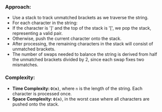 ### Approach:
- Use a stack to track unmatched brackets as we traverse the string.
- For each character in the string:
- If the character is ']' and the top of the stack is '[', we pop the stack, representing a valid pair.
- Otherwise, push the current character onto the stack.
- After processing, the remaining characters in the stack will consist of unmatched brackets.
- The number of swaps needed to balance the string is derived from half the unmatched brackets divided by 2, since each swap fixes two mismatches.
​
### Complexity:
- **Time Complexity: `O(n)`**, where `n` is the length of the string. Each character is processed once.
- **Space Complexity: `O(n)`**, in the worst case where all characters are pushed onto the stack.